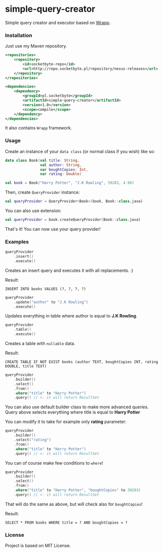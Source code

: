 # simple-query-creator
Simple query creator and executor based on [Wrapp](https://github.com/SocketByte/Wrapp).

### Installation
Just use my Maven repository.
```xml
<repositories>
    <repository>
        <id>socketbyte-repo</id>
        <url>http://repo.socketbyte.pl/repository/nexus-releases</url>
    </repository>
</repositories>

<dependencies>
    <dependency>
        <groupId>pl.socketbyte</groupId>
        <artifactId>simple-query-creator</artifactId>
        <version>1.0</version>
        <scope>compile</scope>
    </dependency>
</dependencies>
```
It also contains `Wrapp` framework.

### Usage
Create an instance of your `data class` (or normal class if you wish)
like so:
```kotlin
data class Book(val title: String,
                val author: String,
                var boughtCopies: Int,
                var rating: Double)

```
```kotlin
val book = Book("Harry Potter", "J.K Rowling", 39283, 4.98)
```
Then, create `QueryProvider` instance:
```kotlin
val queryProvider = QueryProvider<Book>(book, Book::class.java)
```
You can also use extension:
```kotlin
val queryProvider = book.createQueryProvider(Book::class.java)
```
That's it! You can now use your query provider!

### Examples
```kotlin
queryProvider
    .insert()
    .execute()
```
Creates an insert query and executes it with all replacements. :)

Result:
```
INSERT INTO books VALUES (?, ?, ?, ?)
```

```kotlin
queryProvider
    .update("author" to "J.K Rowling")
    .execute()
```
Updates everything in table where author is equal to **J.K Rowling**.


```kotlin
queryProvider
    .table()
    .execute()
```
Creates a table with `nullable` data.

Result:
```
CREATE TABLE IF NOT EXIST books (author TEXT, boughtCopies INT, rating DOUBLE, title TEXT)
```

```kotlin
queryProvider
    .builder()
    .select()
    .from()
    .where("title" to "Harry Potter")
    .query() // <- it will return ResultSet
```
You can also use default builder class to make more advanced queries.
Query above selects everything where title is equal to **Harry Potter**

You can modify it to take for example only **rating** parameter:
```kotlin
queryProvider
    .builder()
    .select("rating")
    .from()
    .where("title" to "Harry Potter")
    .query() // <- it will return ResultSet
```
You can of course make few conditions to `where`!
```kotlin
queryProvider
    .builder()
    .select()
    .from()
    .where("title" to "Harry Potter", "boughtCopies" to 39283)
    .query() // <- it will return ResultSet
```
That will do the same as above, but will check also for `boughtCopies`!

Result:
```
SELECT * FROM books WHERE title = ? AND boughtCopies = ?
```

### License
Project is based on MIT License.